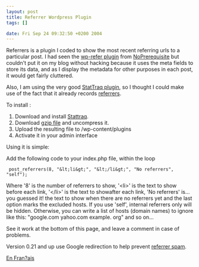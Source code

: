 ```yaml
--- 
layout: post
title: Referrer Wordpress Plugin
tags: []

date: Fri Sep 24 09:32:50 +0200 2004
---
```

Referrers is a plugin I coded to show the most recent referring urls to a particular post. I had seen the <a href="http://noprerequisite.com/wp-refer/" hreflang="en">wp-refer plugin</a> from <a href="http://noprerequisite.com" hreflang="en">NoPrerequisite</a> but couldn't put it on my blog without hacking because it uses the meta fields to store its data, and as I display the metadata for other purposes in each post, it would get fairly cluttered. 

Also, I am using the very good <a href="http://randypeterman.com/StatTraq/index.php?p=14"  hreflang="en">StatTraq plugin</a>, so I thought I could make use of the fact that it already records <a href="http://dictionary.reference.com/search?q=referer"  hreflang="en">referrers</a>.



To install :
<ol>
<li>
Download and install <a href="http://randypeterman.com/StatTraq/index.php?p=14" hreflang="en">Stattraq</a>.
</li>
<li>
Download <a href="http://jfoucher.com/post_referrers.php.txt>post_referrers.php.txt</a>
</li>
<li>
Rename to post_referrers.php
</li>
<li><strong>Or</strong> get the <a href="http://jfoucher.com/source/post_referrers.gz>gzip file</a> and uncompress it.
<li>
Upload the resulting file to /wp-content/plugins
</li>
<li>
Activate it in your admin interface
</li>
</ol>

Using it is simple:

Add the following code to your index.php file, within the loop

     post_referrers(8, "&lt;li&gt;", "&lt;/li&gt;", "No referrers", "self");

Where '8' is the number of referrers to show, '&lt;li&gt;' is the text to show before each link,  '&lt;/li&gt;' is the text to showafter each link, 'No referrers' is... you guessed it! the text to show when there are no referrers yet and the last option marks the excluded hosts. If you use 'self', internal referrers only will be hidden. Otherwise, you can write a list of hosts (domain names) to ignore like this: "google.com yahoo.com example. org" and so on...

See it work at the bottom of this page, and leave a comment in case of problems.

Version 0.21 and up use Google redirection to help prevent <a href="http://jfoucher.info/2004/10/14/referrer-spam-spam-dans-les-referents/">referrer spam</a>.

<a href="http://jfoucher.info/2004/09/24/referrer-wordpress-plugin/">En Fran?ais</a>
